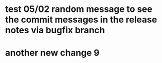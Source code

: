 # test 05/02 random message to see the commit messages in the release notes via bugfix branch


# another new change 9
